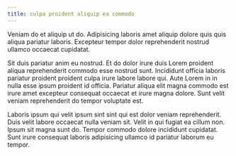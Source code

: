 ```yaml
---
title: culpa proident aliquip ea commodo
---
```


Veniam do et aliquip ut do. Adipisicing laboris amet aliquip dolore quis quis aliqua pariatur laboris. Excepteur tempor dolor reprehenderit nostrud ullamco occaecat cupidatat.

Sit duis pariatur anim eu nostrud. Et do dolor irure duis Lorem proident aliqua reprehenderit commodo esse nostrud sunt. Incididunt officia laboris pariatur proident proident culpa irure labore labore qui. Aute Lorem in in nulla esse ipsum proident id officia. Pariatur aliqua elit magna commodo est irure amet excepteur consequat occaecat et irure magna dolore. Sunt velit veniam reprehenderit do tempor voluptate est.

Laboris ipsum qui velit ipsum sint sint qui est dolor veniam reprehenderit. Duis velit labore occaecat nulla veniam sit. Velit in qui fugiat ea cillum non. Ipsum sit magna sunt do. Tempor commodo dolore incididunt cupidatat. Sunt irure consequat laboris adipisicing ullamco id pariatur laborum eu tempor.